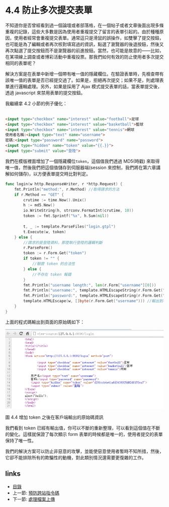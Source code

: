 # 4.4 防止多次提交表單

不知道你是否曾經看到過一個論壇或者部落格，在一個帖子或者文章後面出現多條重複的記錄，這些大多數是因為使用者重複提交了留言的表單引起的。由於種種原因，使用者經常會重複提交表單。通常這只是滑鼠的誤操作，如雙擊了提交按鈕，也可能是為了編輯或者再次核對填寫過的資訊，點選了瀏覽器的後退按鈕，然後又再次點選了提交按鈕而不是瀏覽器的前進按鈕。當然，也可能是故意的——比如，在某項線上調查或者博彩活動中重複投票。那我們如何有效的防止使用者多次提交相同的表單呢？

解決方案是在表單中新增一個帶有唯一值的隱藏欄位。在驗證表單時，先檢查帶有該唯一值的表單是否已經提交過了。如果是，拒絕再次提交；如果不是，則處理表單進行邏輯處理。另外，如果是採用了 Ajax 模式提交表單的話，當表單提交後，透過 javascript 來禁用表單的提交按鈕。

我繼續拿 4.2 小節的例子優化：
```html

<input type="checkbox" name="interest" value="football">足球
<input type="checkbox" name="interest" value="basketball">籃球
<input type="checkbox" name="interest" value="tennis">網球
使用者名稱:<input type="text" name="username">
密碼:<input type="password" name="password">
<input type="hidden" name="token" value="{{.}}">
<input type="submit" value="登陸">
```
我們在模版裡面增加了一個隱藏欄位`token`，這個值我們透過 MD5(時戳) 來取得唯一值，然後我們把這個值儲存到伺服器端(session 來控制，我們將在第六章講解如何儲存)，以方便表單提交時比對判定。

```Go
func login(w http.ResponseWriter, r *http.Request) {
	fmt.Println("method:", r.Method) //取得請求的方法
	if r.Method == "GET" {
		crutime := time.Now().Unix()
		h := md5.New()
		io.WriteString(h, strconv.FormatInt(crutime, 10))
		token := fmt.Sprintf("%x", h.Sum(nil))

		t, _ := template.ParseFiles("login.gtpl")
		t.Execute(w, token)
	} else {
		//請求的是登陸資料，那麼執行登陸的邏輯判斷
		r.ParseForm()
		token := r.Form.Get("token")
		if token != "" {
			//驗證 token 的合法性
		} else {
			//不存在 token 報錯
		}
		fmt.Println("username length:", len(r.Form["username"][0]))
		fmt.Println("username:", template.HTMLEscapeString(r.Form.Get("username"))) //輸出到伺服器端
		fmt.Println("password:", template.HTMLEscapeString(r.Form.Get("password")))
		template.HTMLEscape(w, []byte(r.Form.Get("username"))) //輸出到客戶端
	}
}
```
上面的程式碼輸出到頁面的原始碼如下：

![](images/4.4.token.png)

圖 4.4 增加 token 之後在客戶端輸出的原始碼資訊

我們看到 token 已經有輸出值，你可以不斷的重新整理，可以看到這個值在不斷的變化。這樣就保證了每次顯示 form 表單的時候都是唯一的，使用者提交的表單保持了唯一性。

我們的解決方案可以防止非惡意的攻擊，並能使惡意使用者暫時不知所措，然後，它卻不能排除所有的欺騙性的動機，對此類別情況還需要更復雜的工作。

## links
   * [目錄](<preface.md>)
   * 上一節: [預防跨站指令碼](<04.3.md>)
   * 下一節: [處理檔案上傳](<04.5.md>)
